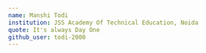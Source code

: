 ```yaml
---
name: Manshi Todi
institution: JSS Academy Of Technical Education, Noida
quote: It's always Day One
github_user: todi-2000
---
```

